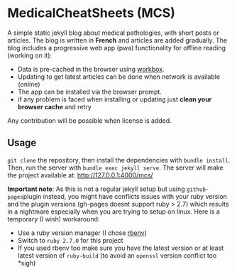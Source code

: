 # MedicalCheatSheets (MCS)

A simple static jekyll blog about medical pathologies, with short posts or articles. The blog is written in **French** and articles are added gradually. The blog includes a progressive web app (pwa) functionality for offline reading (working on it):

- Data is pre-cached in the browser using [workbox](https://developers.google.com/web/tools/workbox/).
- Updating to get latest articles can be done when network is available (online)
- The app can be installed via the browser prompt.
- if any problem is faced when installing or updating just **clean your browser cache** and retry

Any contribution will be possible when license is added.

## Usage

`git clone` the repository, then install the dependencies with `bundle install`.
Then, run the server with `bundle exec jekyll serve`. The server will make the project available at: http://127.0.0.1:4000/mcs/

**Important note**: As this is not a regular jekyll setup but using `github-pages`plugin instead,
you might have conflicts issues with your ruby version and the plugin versions (gh-pages doesnt support ruby > 2.7) which results in a nightmare especially when you are trying to setup on linux. Here is a temporary (I wish) workaround:

- Use a ruby version manager (I chose [rbenv](https://github.com/rbenv/rbenv))
- Switch to `ruby 2.7.0` for this project
- If you used rbenv too make sure you have the latest version or at least latest version
of `ruby-build` (to avoid an `openssl` version conflict too *sigh)

<!-- TODO:
- add contributing, code of conduct, license support resources...
-->
